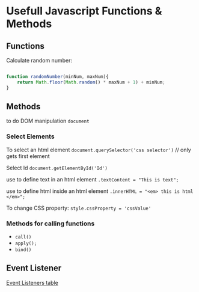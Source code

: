 # Usefull Javascript Functions & Methods

## Functions

Calculate random number:

```js

function randomNumber(minNum, maxNum){
    return Math.floor(Math.random() * maxNum + 1) + minNum;
}
```

## Methods

to do DOM manipulation
`document`

### Select Elements

To select an html element
`document.querySelector('css selector')` // only gets first element

Select Id
`document.getElementById('Id')`

use to define text in an html element
`.textContent = "This is text";`

use to define html inside an html element
`.innerHTML = "<em> this is html </em>";`

To change CSS property:
`style.cssProperty = 'cssValue'`

### Methods for calling functions

* `call()`
* `apply();`
* `bind()`

## Event Listener

[Event Listeners table](https://developer.mozilla.org/en-US/docs/Web/Events)
